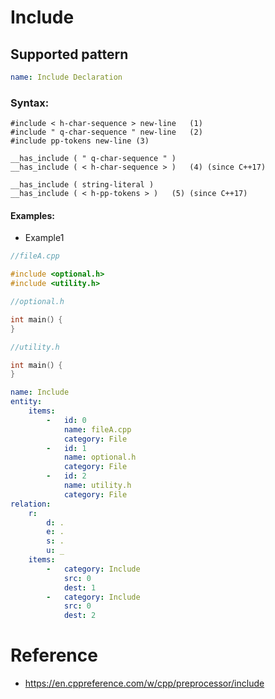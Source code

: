 # Include

## Supported pattern
```yaml
name: Include Declaration
```
### Syntax: 
```text
#include < h-char-sequence > new-line	(1)	
#include " q-char-sequence " new-line	(2)	
#include pp-tokens new-line	(3)	

__has_include ( " q-char-sequence " )
__has_include ( < h-char-sequence > )	(4)	(since C++17)

__has_include ( string-literal )
__has_include ( < h-pp-tokens > )	(5)	(since C++17)
```

#### Examples: 

- Example1
```cpp
//fileA.cpp

#include <optional.h>
#include <utility.h>
```

```cpp
//optional.h

int main(）{
}
```

```cpp
//utility.h

int main(）{
}
```

```yaml
name: Include 
entity:
    items:
        -   id: 0
            name: fileA.cpp
            category: File
        -   id: 1
            name: optional.h
            category: File
        -   id: 2
            name: utility.h
            category: File
relation:
    r:
        d: .
        e: .
        s: .
        u: _
    items:
        -   category: Include
            src: 0
            dest: 1
        -   category: Include
            src: 0
            dest: 2

```

# Reference
- https://en.cppreference.com/w/cpp/preprocessor/include